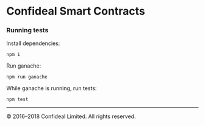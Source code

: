 Confideal Smart Contracts
=========================

### Running tests

Install dependencies:
```
npm i
```

Run ganache:
```
npm run ganache
```

While ganache is running, run tests:
```
npm test
```

---

© 2016–2018 Confideal Limited. All rights reserved.